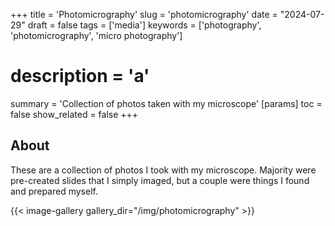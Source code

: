 +++
title = 'Photomicrography'
slug = 'photomicrography'
date = "2024-07-29"
draft = false
tags = ['media']
keywords = ['photography', 'photomicrography', 'micro photography']
# description = 'a'
summary = 'Collection of photos taken with my microscope'
[params]
toc = false
show_related = false
+++

## About

These are a collection of photos I took with my microscope. Majority were pre-created slides that I simply imaged, but a couple were things I found and prepared myself.

{{< image-gallery gallery_dir="/img/photomicrography" >}}